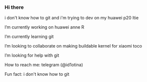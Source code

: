 ### Hi there 
i don't know how to git and i'm trying to dev on my huawei p20 ltie
<!--
**iGOR121/iGOR121** is a ✨ _special_ ✨ repository because its `README.md` (this file) appears on your GitHub profile.
 
- 💬 Ask me about ...
How to reach me: telegram (@id1otina)
- 😄 Pronouns: ...
-->
I’m currently working on huawei anne R

I’m currently learning git

I’m looking to collaborate on making buildable kernel for xiaomi toco

I’m looking for help with git

How to reach me: telegram (@id1otina)

Fun fact: i don't know how to git

